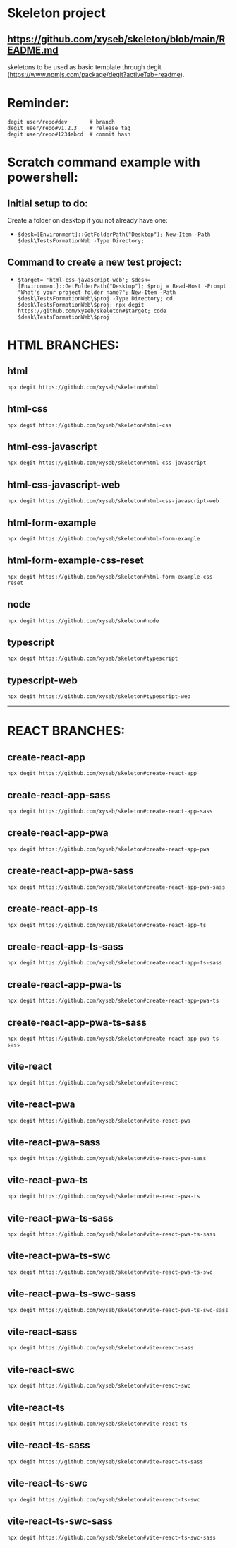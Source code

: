# Skeleton project
## https://github.com/xyseb/skeleton/blob/main/README.md
skeletons to be used as basic template through degit (https://www.npmjs.com/package/degit?activeTab=readme).


# Reminder:
```
degit user/repo#dev       # branch
degit user/repo#v1.2.3    # release tag
degit user/repo#1234abcd  # commit hash
```

# Scratch command example with powershell:
## Initial setup to do:
Create a folder on desktop if you not already have one:
- `$desk=[Environment]::GetFolderPath("Desktop"); New-Item -Path $desk\TestsFormationWeb -Type Directory;`
## Command to create a new test project:

- `$target= 'html-css-javascript-web'; $desk=[Environment]::GetFolderPath("Desktop"); $proj = Read-Host -Prompt "What's your project folder name?"; New-Item -Path $desk\TestsFormationWeb\$proj -Type Directory; cd $desk\TestsFormationWeb\$proj; npx degit https://github.com/xyseb/skeleton#$target; code $desk\TestsFormationWeb\$proj`

# HTML BRANCHES:
## html
`npx degit https://github.com/xyseb/skeleton#html`
## html-css
`npx degit https://github.com/xyseb/skeleton#html-css`
## html-css-javascript
`npx degit https://github.com/xyseb/skeleton#html-css-javascript`
## html-css-javascript-web
`npx degit https://github.com/xyseb/skeleton#html-css-javascript-web`
## html-form-example
`npx degit https://github.com/xyseb/skeleton#html-form-example`
## html-form-example-css-reset
`npx degit https://github.com/xyseb/skeleton#html-form-example-css-reset`
## node
`npx degit https://github.com/xyseb/skeleton#node`
## typescript
`npx degit https://github.com/xyseb/skeleton#typescript`
## typescript-web
`npx degit https://github.com/xyseb/skeleton#typescript-web`

-----

# REACT BRANCHES:
## create-react-app
`npx degit https://github.com/xyseb/skeleton#create-react-app`
## create-react-app-sass
`npx degit https://github.com/xyseb/skeleton#create-react-app-sass`
## create-react-app-pwa
`npx degit https://github.com/xyseb/skeleton#create-react-app-pwa`
## create-react-app-pwa-sass
`npx degit https://github.com/xyseb/skeleton#create-react-app-pwa-sass`
## create-react-app-ts
`npx degit https://github.com/xyseb/skeleton#create-react-app-ts`
## create-react-app-ts-sass
`npx degit https://github.com/xyseb/skeleton#create-react-app-ts-sass`
## create-react-app-pwa-ts
`npx degit https://github.com/xyseb/skeleton#create-react-app-pwa-ts`
## create-react-app-pwa-ts-sass
`npx degit https://github.com/xyseb/skeleton#create-react-app-pwa-ts-sass`

## vite-react
`npx degit https://github.com/xyseb/skeleton#vite-react`
## vite-react-pwa
`npx degit https://github.com/xyseb/skeleton#vite-react-pwa`
## vite-react-pwa-sass
`npx degit https://github.com/xyseb/skeleton#vite-react-pwa-sass`
## vite-react-pwa-ts
`npx degit https://github.com/xyseb/skeleton#vite-react-pwa-ts`
## vite-react-pwa-ts-sass
`npx degit https://github.com/xyseb/skeleton#vite-react-pwa-ts-sass`
## vite-react-pwa-ts-swc
`npx degit https://github.com/xyseb/skeleton#vite-react-pwa-ts-swc`
## vite-react-pwa-ts-swc-sass
`npx degit https://github.com/xyseb/skeleton#vite-react-pwa-ts-swc-sass`
## vite-react-sass
`npx degit https://github.com/xyseb/skeleton#vite-react-sass`
## vite-react-swc
`npx degit https://github.com/xyseb/skeleton#vite-react-swc`


## vite-react-ts
`npx degit https://github.com/xyseb/skeleton#vite-react-ts`
## vite-react-ts-sass
`npx degit https://github.com/xyseb/skeleton#vite-react-ts-sass`
## vite-react-ts-swc
`npx degit https://github.com/xyseb/skeleton#vite-react-ts-swc`
## vite-react-ts-swc-sass
`npx degit https://github.com/xyseb/skeleton#vite-react-ts-swc-sass`
